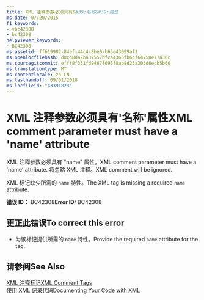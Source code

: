 ```yaml
---
title: XML 注释参数必须具有&#39;名称&#39;属性
ms.date: 07/20/2015
f1_keywords:
- vbc42308
- bc42308
helpviewer_keywords:
- BC42308
ms.assetid: ff619982-84ef-44c4-8be0-b65e43099af1
ms.openlocfilehash: d8cd8da2ba37557bfca4365fb6cf64758e77a36c
ms.sourcegitcommit: efff8f331fd9467f093f8ab8d23a203d6ecb5b60
ms.translationtype: MT
ms.contentlocale: zh-CN
ms.lasthandoff: 09/01/2018
ms.locfileid: "43391823"
---
```

# <a name="xml-comment-parameter-must-have-a-39name39-attribute"></a><span data-ttu-id="c9ce5-102">XML 注释参数必须具有&#39;名称&#39;属性</span><span class="sxs-lookup"><span data-stu-id="c9ce5-102">XML comment parameter must have a &#39;name&#39; attribute</span></span>
<span data-ttu-id="c9ce5-103">XML 注释参数必须具有 "name" 属性。</span><span class="sxs-lookup"><span data-stu-id="c9ce5-103">XML comment parameter must have a 'name' attribute.</span></span> <span data-ttu-id="c9ce5-104">将忽略 XML 注释。</span><span class="sxs-lookup"><span data-stu-id="c9ce5-104">XML comment will be ignored.</span></span>  
  
 <span data-ttu-id="c9ce5-105">XML 标记缺少所需的 `name` 特性。</span><span class="sxs-lookup"><span data-stu-id="c9ce5-105">The XML tag is missing a required `name` attribute.</span></span>  
  
 <span data-ttu-id="c9ce5-106">**错误 ID：** BC42308</span><span class="sxs-lookup"><span data-stu-id="c9ce5-106">**Error ID:** BC42308</span></span>  
  
## <a name="to-correct-this-error"></a><span data-ttu-id="c9ce5-107">更正此错误</span><span class="sxs-lookup"><span data-stu-id="c9ce5-107">To correct this error</span></span>  
  
-   <span data-ttu-id="c9ce5-108">为该标记提供所需的 `name` 特性。</span><span class="sxs-lookup"><span data-stu-id="c9ce5-108">Provide the required `name` attribute for the tag.</span></span>  
  
## <a name="see-also"></a><span data-ttu-id="c9ce5-109">请参阅</span><span class="sxs-lookup"><span data-stu-id="c9ce5-109">See Also</span></span>  
 [<span data-ttu-id="c9ce5-110">XML 注释标记</span><span class="sxs-lookup"><span data-stu-id="c9ce5-110">XML Comment Tags</span></span>](../../visual-basic/language-reference/xmldoc/index.md)  
 [<span data-ttu-id="c9ce5-111">使用 XML 记录代码</span><span class="sxs-lookup"><span data-stu-id="c9ce5-111">Documenting Your Code with XML</span></span>](../../visual-basic/programming-guide/program-structure/documenting-your-code-with-xml.md)
